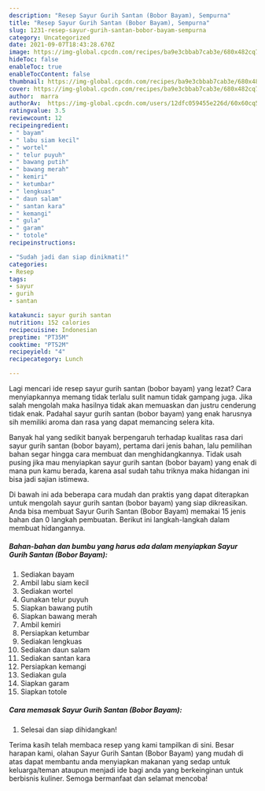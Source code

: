 ```yaml
---
description: "Resep Sayur Gurih Santan (Bobor Bayam), Sempurna"
title: "Resep Sayur Gurih Santan (Bobor Bayam), Sempurna"
slug: 1231-resep-sayur-gurih-santan-bobor-bayam-sempurna
category: Uncategorized
date: 2021-09-07T18:43:28.670Z
image: https://img-global.cpcdn.com/recipes/ba9e3cbbab7cab3e/680x482cq70/sayur-gurih-santan-bobor-bayam-foto-resep-utama.jpg
hideToc: false
enableToc: true
enableTocContent: false
thumbnail: https://img-global.cpcdn.com/recipes/ba9e3cbbab7cab3e/680x482cq70/sayur-gurih-santan-bobor-bayam-foto-resep-utama.jpg
cover: https://img-global.cpcdn.com/recipes/ba9e3cbbab7cab3e/680x482cq70/sayur-gurih-santan-bobor-bayam-foto-resep-utama.jpg
author:  marra
authorAv:  https://img-global.cpcdn.com/users/12dfc059455e226d/60x60cq50/avatar.jpg
ratingvalue: 3.5
reviewcount: 12
recipeingredient:
- " bayam"
- " labu siam kecil"
- " wortel"
- " telur puyuh"
- " bawang putih"
- " bawang merah"
- " kemiri"
- " ketumbar"
- " lengkuas"
- " daun salam"
- " santan kara"
- " kemangi"
- " gula"
- " garam"
- " totole"
recipeinstructions:

- "Sudah jadi dan siap dinikmati!"
categories:
- Resep
tags:
- sayur
- gurih
- santan

katakunci: sayur gurih santan 
nutrition: 152 calories
recipecuisine: Indonesian
preptime: "PT35M"
cooktime: "PT52M"
recipeyield: "4"
recipecategory: Lunch

---
```



Lagi mencari ide resep sayur gurih santan (bobor bayam) yang lezat? Cara menyiapkannya memang tidak terlalu sulit namun tidak gampang juga. Jika salah mengolah maka hasilnya tidak akan memuaskan dan justru cenderung tidak enak. Padahal sayur gurih santan (bobor bayam) yang enak harusnya sih memiliki aroma dan rasa yang dapat memancing selera kita.




Banyak hal yang sedikit banyak berpengaruh terhadap kualitas rasa dari sayur gurih santan (bobor bayam), pertama dari jenis bahan, lalu pemilihan bahan segar hingga cara membuat dan menghidangkannya. Tidak usah pusing jika mau menyiapkan sayur gurih santan (bobor bayam) yang enak di mana pun kamu berada, karena asal sudah tahu triknya maka hidangan ini bisa jadi sajian istimewa.


Di bawah ini ada beberapa cara mudah dan praktis yang dapat diterapkan untuk mengolah sayur gurih santan (bobor bayam) yang siap dikreasikan. Anda bisa membuat Sayur Gurih Santan (Bobor Bayam) memakai 15 jenis bahan dan 0 langkah pembuatan. Berikut ini langkah-langkah dalam membuat hidangannya.

<!--inarticleads1-->

##### Bahan-bahan dan bumbu yang harus ada dalam menyiapkan Sayur Gurih Santan (Bobor Bayam):

1. Sediakan  bayam
1. Ambil  labu siam kecil
1. Sediakan  wortel
1. Gunakan  telur puyuh
1. Siapkan  bawang putih
1. Siapkan  bawang merah
1. Ambil  kemiri
1. Persiapkan  ketumbar
1. Sediakan  lengkuas
1. Sediakan  daun salam
1. Sediakan  santan kara
1. Persiapkan  kemangi
1. Sediakan  gula
1. Siapkan  garam
1. Siapkan  totole




<!--inarticleads2-->

##### Cara memasak Sayur Gurih Santan (Bobor Bayam):


1. Selesai dan siap dihidangkan!



Terima kasih telah membaca resep yang kami tampilkan di sini. Besar harapan kami, olahan Sayur Gurih Santan (Bobor Bayam) yang mudah di atas dapat membantu anda menyiapkan makanan yang sedap untuk keluarga/teman ataupun menjadi ide bagi anda yang berkeinginan untuk berbisnis kuliner. Semoga bermanfaat dan selamat mencoba!
